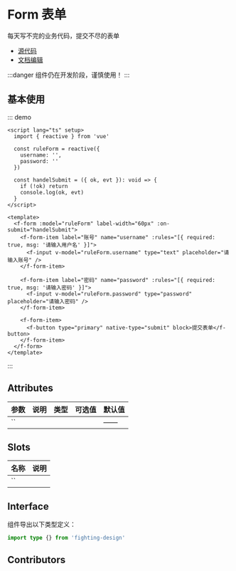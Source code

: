 # Form 表单

每天写不完的业务代码，提交不尽的表单

- [源代码](https://github.com/FightingDesign/fighting-design/tree/master/packages/fighting-design/form)
- [文档编辑](https://github.com/FightingDesign/fighting-design/blob/master/docs/docs/components/form.md)

:::danger
组件仍在开发阶段，谨慎使用！
:::

## 基本使用

::: demo

```vue
<script lang="ts" setup>
  import { reactive } from 'vue'

  const ruleForm = reactive({
    username: '',
    password: ''
  })

  const handelSubmit = ({ ok, evt }): void => {
    if (!ok) return
    console.log(ok, evt)
  }
</script>

<template>
  <f-form :model="ruleForm" label-width="60px" :on-submit="handelSubmit">
    <f-form-item label="账号" name="username" :rules="[{ required: true, msg: '请输入用户名' }]">
      <f-input v-model="ruleForm.username" type="text" placeholder="请输入账号" />
    </f-form-item>

    <f-form-item label="密码" name="password" :rules="[{ required: true, msg: '请输入密码' }]">
      <f-input v-model="ruleForm.password" type="password" placeholder="请输入密码" />
    </f-form-item>

    <f-form-item>
      <f-button type="primary" native-type="submit" block>提交表单</f-button>
    </f-form-item>
  </f-form>
</template>
```

:::

## Attributes

| 参数 | 说明 | 类型 | 可选值 | 默认值 |
| ---- | ---- | ---- | ------ | ------ |
| ``   |      |      |        | ——     |

## Slots

| 名称 | 说明 |
| ---- | ---- |
| ``   |      |

## Interface

组件导出以下类型定义：

```ts
import type {} from 'fighting-design'
```

## Contributors

<a href="https://github.com/Tyh2001" target="_blank">
  <f-avatar round src="https://avatars.githubusercontent.com/u/73180970?v=4" />
</a>

